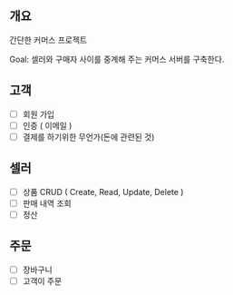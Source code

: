 ## 개요
간단한 커머스 프로젝트

Goal: 셀러와 구매자 사이를 중계해 주는 커머스 서버를 구축한다.

## 고객
- [ ] 회원 가입
- [ ] 인증 ( 이메일 )
- [ ] 결제를 하기위한 무언가(돈에 관련된 것)
## 셀러
- [ ] 상품 CRUD ( Create, Read, Update, Delete )
- [ ] 판매 내역 조회
- [ ] 정산
## 주문
- [ ] 장바구니
- [ ] 고객이 주문
